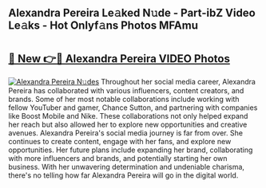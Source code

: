 ## Alexandra Pereira Le𝚊ked N𝚞de - Part-ibZ Video Le𝚊ks - Hot Onlyf𝚊ns Photos MFAmu

# <h2><a href="http://ab48737.deff.icu/?id=Alexandra+Pereira">🔗 New 👉🔴 Alexandra Pereira VIDEO Photos</a></h2>

[![Alexandra Pereira N𝚞des](https://i.imgur.com/rIISA9y.gif)](http://ab48737.deff.icu/?id=Alexandra+Pereira)
Throughout her social media career, Alexandra Pereira has collaborated with various influencers, content creators, and brands. Some of her most notable collaborations include working with fellow YouTuber and gamer, Chance Sutton, and partnering with companies like Boost Mobile and Nike. These collaborations not only helped expand her reach but also allowed her to explore new opportunities and creative avenues. Alexandra Pereira's social media journey is far from over. She continues to create content, engage with her fans, and explore new opportunities. Her future plans include expanding her brand, collaborating with more influencers and brands, and potentially starting her own business. With her unwavering determination and undeniable charisma, there's no telling how far Alexandra Pereira will go in the digital world.
